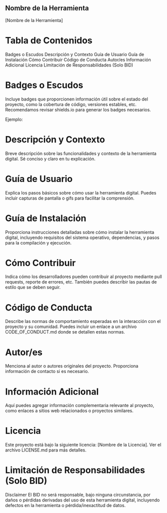 ## Nombre de la Herramienta
[Nombre de la Herramienta]


# Tabla de Contenidos
Badges o Escudos
Descripción y Contexto
Guía de Usuario
Guía de Instalación
Cómo Contribuir
Código de Conducta
Autor/es
Información Adicional
Licencia
Limitación de Responsabilidades (Solo BID)


# Badges o Escudos
Incluye badges que proporcionen información útil sobre el estado del proyecto, como la cobertura de código, versiones estables, etc. Recomendamos revisar shields.io para generar los badges necesarios.

Ejemplo:


# Descripción y Contexto
Breve descripción sobre las funcionalidades y contexto de la herramienta digital. Sé conciso y claro en tu explicación.

# Guía de Usuario
Explica los pasos básicos sobre cómo usar la herramienta digital. Puedes incluir capturas de pantalla o gifs para facilitar la comprensión.

# Guía de Instalación
Proporciona instrucciones detalladas sobre cómo instalar la herramienta digital, incluyendo requisitos del sistema operativo, dependencias, y pasos para la compilación y ejecución.

# Cómo Contribuir
Indica cómo los desarrolladores pueden contribuir al proyecto mediante pull requests, reporte de errores, etc. También puedes describir las pautas de estilo que se deben seguir.

# Código de Conducta
Describe las normas de comportamiento esperadas en la interacción con el proyecto y su comunidad. Puedes incluir un enlace a un archivo CODE_OF_CONDUCT.md donde se detallen estas normas.

# Autor/es
Menciona al autor o autores originales del proyecto. Proporciona información de contacto si es necesario.

# Información Adicional
Aquí puedes agregar información complementaria relevante al proyecto, como enlaces a sitios web relacionados o proyectos similares.

# Licencia
Este proyecto está bajo la siguiente licencia: [Nombre de la Licencia]. Ver el archivo LICENSE.md para más detalles.

# Limitación de Responsabilidades (Solo BID)
Disclaimer
El BID no será responsable, bajo ninguna circunstancia, por daños o pérdidas derivadas del uso de esta herramienta digital, incluyendo defectos en la herramienta o pérdida/inexactitud de datos.